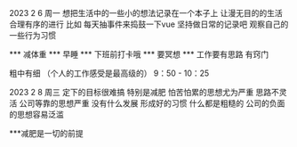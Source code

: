 2023 2 6 周一
想把生活中的一些小的想法记录在一个本子上 让漫无目的的生活 合理有序的进行
比如 每天抽事件来捣鼓一下vue 
坚持做日常的记录吧 观察自己的一些行为习惯

*** 减体重
*** 早睡
*** 下班前打卡哦
*** 要冥想 
*** 工作要有思路 有窍门

粗中有细 （个人的工作感受是最高级的）
9：50 - 10：25


2023 2 8 周三
定下的目标很难搞 特别是减肥 怕苦怕累的思想尤为严重 
思路不灵活
公司等靠的思想严重 没有什么发展 形成好的习惯
什么都是粗糙的 公司的负面的思想容易泛滥

***减肥是一切的前提